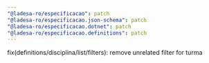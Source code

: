 ```yaml
---
"@ladesa-ro/especificacao": patch
"@ladesa-ro/especificacao.json-schema": patch
"@ladesa-ro/especificacao.dotnet": patch
"@ladesa-ro/especificacao.definitions": patch
---
```


fix(definitions/disciplina/list/filters): remove unrelated filter for turma
